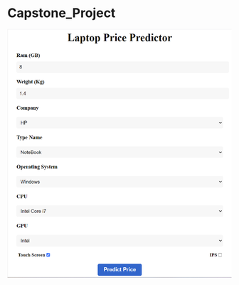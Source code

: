# Capstone_Project

![alt text](https://github.com/Sushang-Agnihotri/Capstone_Project/blob/main/Laptop%20Predictor.png?raw=true)
